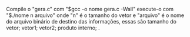 Compile o "gera.c" com "$gcc -o nome gera.c -Wall"
execute-o com "$./nome n arquivo" onde "n" é o tamanho do vetor e "arquivo" é o nome do arquivo binário de destino das informações, essas são 
tamanho do vetor;
vetor1;
vetor2;
produto interno;
.